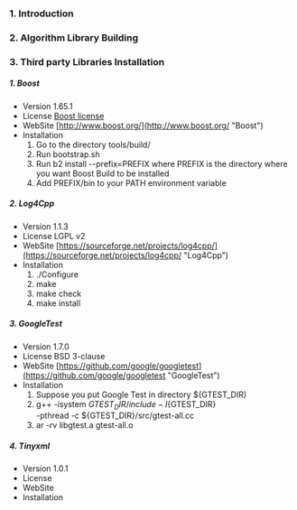 ### 1. Introduction
### 2. Algorithm Library Building
### 3. Third party Libraries Installation
##### 1. Boost
- Version 1.65.1
- License [Boost license](http://www.boost.org/users/license.html "Boost license")
- WebSite [http://www.boost.org/](http://www.boost.org/ "Boost")
- Installation
  1. Go to the directory tools/build/
  2. Run bootstrap.sh
  3. Run b2 install --prefix=PREFIX where PREFIX is the directory where you want Boost Build to be installed
  4. Add PREFIX/bin to your PATH environment variable
##### 2. Log4Cpp
- Version 1.1.3
- License LGPL v2
- WebSite [https://sourceforge.net/projects/log4cpp/](https://sourceforge.net/projects/log4cpp/ "Log4Cpp")
- Installation
  1. ./Configure
  2. make
  3. make check
  4. make install
##### 3. GoogleTest
- Version 1.7.0
- License BSD 3-clause
- WebSite [https://github.com/google/googletest](https://github.com/google/googletest "GoogleTest")
- Installation
  1. Suppose you put Google Test in directory ${GTEST_DIR)
  2. g++ -isystem ${GTEST_DIR}/include -I${GTEST_DIR} \
    -pthread -c ${GTEST_DIR}/src/gtest-all.cc
  3. ar -rv libgtest.a gtest-all.o
##### 4. Tinyxml
- Version 1.0.1
- License 
- WebSite
- Installation

